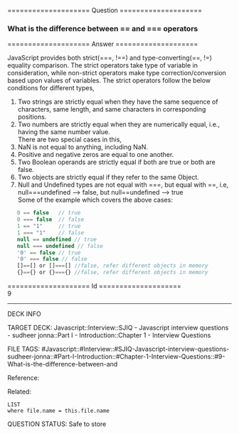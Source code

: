 ==================== Question ====================  

### What is the difference between == and === operators  

==================== Answer ====================  

JavaScript provides both strict(===, !==) and type-converting(==, !=) equality
comparison. The strict operators take type of variable in consideration, while
non-strict operators make type correction/conversion based upon values of
variables. The strict operators follow the below conditions for different types,

1. Two strings are strictly equal when they have the same sequence of
   characters, same length, and same characters in corresponding positions.
2. Two numbers are strictly equal when they are numerically equal, i.e., having
   the same number value.  
   There are two special cases in this,
3. NaN is not equal to anything, including NaN.
4. Positive and negative zeros are equal to one another.
5. Two Boolean operands are strictly equal if both are true or both are false.
6. Two objects are strictly equal if they refer to the same Object.
7. Null and Undefined types are not equal with ===, but equal with ==, i.e,  
   null===undefined --> false, but null==undefined --> true  
   Some of the example which covers the above cases:

```javascript
   0 == false   // true
   0 === false  // false
   1 == "1"     // true
   1 === "1"    // false
   null == undefined // true
   null === undefined // false
   '0' == false // true
   '0' === false // false
   []==[] or []===[] //false, refer different objects in memory
   {}=={} or {}==={} //false, refer different objects in memory
```

==================== Id ====================  
9
<!--ID: 1707879853733-->

---

DECK INFO

TARGET DECK: Javascript::Interview::SJIQ - Javascript interview questions - sudheer jonna::Part I - Introduction::Chapter 1 - Interview Questions

FILE TAGS: #Javascript::#Interview::#SJIQ-Javascript-interview-questions-sudheer-jonna::#Part-I-Introduction::#Chapter-1-Interview-Questions::#9-What-is-the-difference-between-and

Reference:

Related:

```dataview
LIST
where file.name = this.file.name
```
QUESTION STATUS: Safe to store
